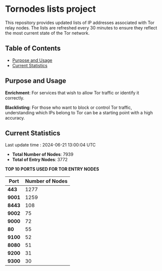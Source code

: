 # Tornodes lists project

This repository provides updated lists of IP addresses associated with Tor relay nodes. The lists are refreshed every 30 minutes to ensure they reflect the most current state of the Tor network.

## Table of Contents

- [Purpose and Usage](#purpose-and-usage)
- [Current Statistics](#current-statistics)


## Purpose and Usage

**Enrichment**: For services that wish to allow Tor traffic or identify it correctly.

**Blacklisting**: For those who want to block or control Tor traffic, understanding which IPs belong to Tor can be a starting point with a high accuracy.

## Current Statistics

Last update time : 2024-06-21 13:00:04 UTC

- **Total Number of Nodes**: 7939
- **Total of Entry Nodes**: 3772

**TOP 10 PORTS USED FOR TOR ENTRY NODES**

| **Port** | **Number of Nodes** |
|------|-----------------|
| **443**   | 1277  |
| **9001**   | 1259  |
| **8443**   | 108  |
| **9002**   | 75  |
| **9000**   | 72  |
| **80**   | 55  |
| **9100**   | 52  |
| **8080**   | 51  |
| **9200**   | 31  |
| **9300**   | 30  |

